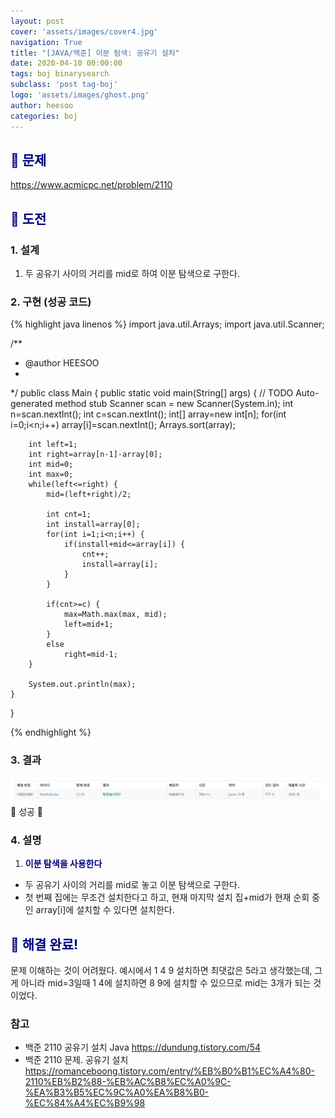 ```yaml
---
layout: post
cover: 'assets/images/cover4.jpg'
navigation: True
title: "[JAVA/백준] 이분 탐색: 공유기 설치"
date: 2020-04-10 00:00:00
tags: boj binarysearch
subclass: 'post tag-boj'
logo: 'assets/images/ghost.png'
author: heesoo
categories: boj
---
```

## <span style="color:navy">👀 문제</span>
<https://www.acmicpc.net/problem/2110>

## <span style="color:navy">👊 도전</span>

### 1. 설계
1. 두 공유기 사이의 거리를 mid로 하여 이분 탐색으로 구한다.

### 2. 구현 (성공 코드)
{% highlight java linenos %}
import java.util.Arrays;
import java.util.Scanner;

/**
 * @author HEESOO
 *
 */
public class Main {
	public static void main(String[] args) {
		// TODO Auto-generated method stub
		Scanner scan = new Scanner(System.in);
		int n=scan.nextInt();
		int c=scan.nextInt();
		int[] array=new int[n];
		for(int i=0;i<n;i++)
			array[i]=scan.nextInt();
		Arrays.sort(array);
		
		int left=1;
		int right=array[n-1]-array[0];
		int mid=0;
		int max=0;
		while(left<=right) {
			mid=(left+right)/2;
			
			int cnt=1;
			int install=array[0];
			for(int i=1;i<n;i++) {
				if(install+mid<=array[i]) {
					cnt++;
					install=array[i];
				}
			}
			
			if(cnt>=c) {
				max=Math.max(max, mid);
				left=mid+1;
			}
			else 
				right=mid-1;
		}
		
		System.out.println(max);
	}
}

 {% endhighlight %}

### 3. 결과
![실행결과](./assets/images/200410_6.PNG)
🤟 성공 🤟 

### 4. 설명
1. **<span style="color:navy">이분 탐색을 사용한다</span>**
- 두 공유기 사이의 거리를 mid로 놓고 이분 탐색으로 구한다.
- 첫 번째 집에는 무조건 설치한다고 하고, 현재 마지막 설치 집+mid가 현재 순회 중인 array[i]에 설치할 수 있다면 설치한다.

## <span style="color:navy">👏 해결 완료!</span>
문제 이해하는 것이 어려웠다. 예시에서 1 4 9 설치하면 최댓값은 5라고 생각했는데, 그게 아니라 mid=3일때 1 4에 설치하면 8 9에 설치할 수 있으므로 mid는 3개가 되는 것이었다.

### 참고
- 백준 2110 공유기 설치 Java <https://dundung.tistory.com/54>
- 백준 2110 문제. 공유기 설치 <https://romanceboong.tistory.com/entry/%EB%B0%B1%EC%A4%80-2110%EB%B2%88-%EB%AC%B8%EC%A0%9C-%EA%B3%B5%EC%9C%A0%EA%B8%B0-%EC%84%A4%EC%B9%98>
